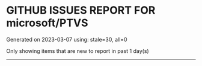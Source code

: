 
# GITHUB ISSUES REPORT FOR microsoft/PTVS


Generated on 2023-03-07 using: stale=30, all=0


Only showing items that are new to report in past 1 day(s)


---
